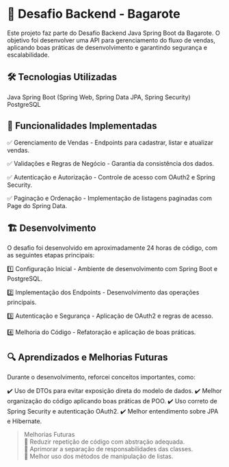 # 🚀 Desafio Backend - Bagarote
Este projeto faz parte do Desafio Backend Java Spring Boot da Bagarote. O objetivo foi desenvolver uma API para gerenciamento do fluxo de vendas, aplicando boas práticas de desenvolvimento e garantindo segurança e escalabilidade.

## 🛠️ Tecnologias Utilizadas
Java
Spring Boot (Spring Web, Spring Data JPA, Spring Security)
PostgreSQL

## 📌 Funcionalidades Implementadas
✅ Gerenciamento de Vendas - Endpoints para cadastrar, listar e atualizar vendas.

✅ Validações e Regras de Negócio - Garantia da consistência dos dados.

✅ Autenticação e Autorização - Controle de acesso com OAuth2 e Spring Security.

✅ Paginação e Ordenação - Implementação de listagens paginadas com Page<T> do Spring Data.

## 🏗️ Desenvolvimento
O desafio foi desenvolvido em aproximadamente 24 horas de código, com as seguintes etapas principais:

1️⃣ Configuração Inicial - Ambiente de desenvolvimento com Spring Boot e PostgreSQL.


2️⃣ Implementação dos Endpoints - Desenvolvimento das operações principais.

3️⃣ Autenticação e Segurança - Aplicação de OAuth2 e regras de acesso.

4️⃣ Melhoria do Código - Refatoração e aplicação de boas práticas.

## 🔍 Aprendizados e Melhorias Futuras
Durante o desenvolvimento, reforcei conceitos importantes, como:

✔️ Uso de DTOs para evitar exposição direta do modelo de dados.
✔️ Melhor organização do código aplicando boas práticas de POO.
✔️ Uso correto de Spring Security e autenticação OAuth2.
✔️ Melhor entendimento sobre JPA e Hibernate.

> Melhorias Futuras <br>
    🔹 Reduzir repetição de código com abstração adequada.<br>
    🔹 Aprimorar a separação de responsabilidades das classes.<br>
    🔹 Melhor uso dos métodos de manipulação de listas.<br>